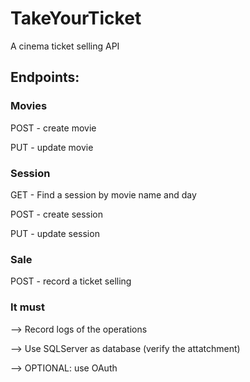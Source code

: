 # TakeYourTicket

A cinema ticket selling API

## Endpoints:

### Movies

POST - create movie

PUT - update movie

### Session

GET - Find a session by movie name and day

POST - create session

PUT - update session

### Sale

POST - record a ticket selling

### It must

--> Record logs of the operations

--> Use SQLServer as database (verify the attatchment)

--> OPTIONAL: use OAuth
